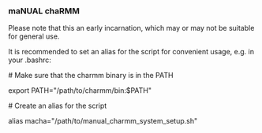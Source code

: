 ### maNUAL chaRMM
Please note that this an early incarnation, which may or may not be suitable for general use.

It is recommended to set an alias for the script for convenient usage, e.g. in your .bashrc:

\# Make sure that the charmm binary is in the PATH

export PATH="/path/to/charmm/bin:$PATH"

\# Create an alias for the script

alias macha="/path/to/manual_charmm_system_setup.sh"
